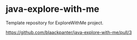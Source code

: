 # java-explore-with-me
Template repository for ExploreWithMe project.

https://github.com/blaackpanter/java-explore-with-me/pull/3
